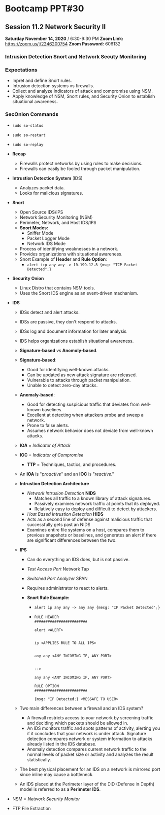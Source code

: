 # Bootcamp PPT#30
## Session 11.2 Network Security II
**Saturday November 14, 2020** / 6:30-9:30 PM
**Zoom Link:** https://zoom.us/j/2246200754 
**Zoom Password:** 606132

### Intrusion Detection Snort and Network Secuty Monitoring

### Expectations

- Inpret and define Snort rules.
- Intrusion detection systems vs firewalls.
- Collect and analyze indicators of attack and compromise using NSM.
- Apply knowledge of NSM, Snort rules, and Security Onion to establish situational awareness.

### SecOnion Commands

- `sudo so-status`

- `sudo so-restart`
- `sudo so-replay`

- **Recap**
  - Firewalls protect networks by using rules to make decisions.
  - Firewalls can easily be fooled through packet manipulation.
- **Intrustion Detection System** (IDS)
  - Analyzes packet data.
  - Looks for malicious signatures.

- **Snort**

  - Open Source IDS/IPS
  - Network Security Monitoring (NSM)
  - Perimeter, Network, and Host IDS/IPS
  - **Snort Modes:**
    - Sniffer Mode
    - Packet Logger Mode
    - Network IDS Mode
  - Process of identifying weaknesses in a network.
  - Provides organizations with situational awareness.
  - Snort Example of **Header** and **Rule Option**: 
    - `alert tcp any any -> 10.199.12.8 {msg: "TCP Packet Detected";}`

- **Security Onion**

  - Linux Distro that contains NSM tools.
  - Uses the Snort IDS engine as an event-driven machanism.

- **IDS**

  - IDSs detect and alert attacks.

  - IDSs are passive, they don't respond to attacks.

  - IDSs log and document information for later analysis.

  - IDS helps organizations establish situational awareness.

  - **Signature-based** vs **Anomoly-based**.

  - **Signature-based**:

    - Good for identifying well-known attacks.
    - Can be updated as new attack signature are released.
    - Vulnerable to attacks through packet manipulation.
    - Unable to detect zero-day attacks.

  - **Anomaly-based**:

    - Good for detecting suspicious traffic that deviates from well-known baselines.
    - Excellent at detecting when attackers probe and sweep a network.
    - Prone to false alerts.
    - Assumes network behavior does not deviate from well-known attacks.

  - **IOA** = *Indicator of Attack*

  - **IOC** = *Indicator of Compromise*

    - **TTP** = Techniques, tactics, and procedures.

  -  An **IOA** is "*proactive*" and an **IOC** is "*reactive*."

  - **Intrustion Detection Architecture**

    - *Network Intrusion Detection* **NIDS**
      - Matches all traffic to a known library of attack signatures.
      - Passively examines network traffic at points that its deployed.
      - Relatively easy to deploy and difficult to detect by attackers.
    -  *Host Based Intrustion Detection* **HIDS**
      - Acts as a second line of defense against malicious traffic that successfully gets past an NIDS
      - Examines entire file systems on a host, compares them to previous snapshots or baselines, and generates an alert if there are significant differences between the two. 

  - **IPS**

    - Can do everything an IDS does, but is not passive.

    - *Test Access Port* Network Tap

    - *Switched Port Analyzer* SPAN

    - Requires administrator to react to alerts.

    - **Snort Rule Example:**

      - `alert ip any any -> any any {mesg: "IP Packet Detected";}`

      - ```
        RULE HEADER
        ########################
        
        alert <ALERT>
        
        
        ip <APPLIES RULE TO ALL IPS>
        
        
        any any <ANY INCOMING IP, ANY PORT>
        
        
        -->
        
        any any <ANY INCOMING IP, ANY PORT>
        
        RULE OPTION
        ########################
        
        {msg: "IP Detected;} <MESSAFE TO USER>
        ```

  - Two main differences between a firewall and an IDS system?

    - A firewall restricts access to your network by screening traffic and deciding which packets should be allowed in.
    - An IDS monitors traffic and spots patterns of activity, alerting you if it concludes that your network is under attack.
      Signature detection compares network or system information to attacks already listed in the IDS database.
    - Anomaly detection compares current network traffic to the normal levels of packet size or activity and analyzes the result statistically.

  - The best physical placement for an IDS on a network is mirrored port since inline may cause a bottleneck.

  - An IDS placed at the Perimeter layer of the DiD (Defense in Depth) model is referred to as a **Perimeter IDS**.

- NSM = *Network Security Monitor* 

- FTP File Extraction

  